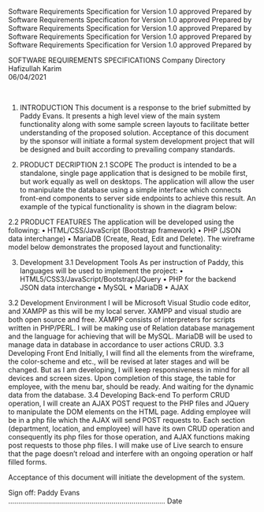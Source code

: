  Software Requirements
Specification
for
<Project>
Version 1.0 approved
Prepared by <author>
<organization>
<date created>
Software Requirements
Specification
for
<Project>
Version 1.0 approved
Prepared by <author>
<organization>
<date created>
Software Requirements
Specification
for
<Project>
Version 1.0 approved
Prepared by <author>
<organization>
<date created>
Software Requirements
Specification
for
<Project>
Version 1.0 approved
Prepared by <author>
<organization>
<date created>
Software Requirements
Specification
for
<Project>
Version 1.0 approved
Prepared by <author>
<organization>
<date created>





SOFTWARE REQUIREMENTS SPECIFICATIONS
Company Directory
Hafizullah Karim	
06/04/2021





 
1.	INTRODUCTION 
This document is a response to the brief submitted by Paddy Evans. It presents a high level view of the main system functionality along with some sample screen layouts to facilitate better understanding of the proposed solution. Acceptance of this document by the sponsor will initiate a formal system development project that will be designed and built according to prevailing company standards. 

2.	PRODUCT DECRIPTION 
2.1	 SCOPE
The product is intended to be a standalone, single page application that is designed to be mobile first, but work equally as well on desktops. The application will allow the user to manipulate the database using a simple interface which connects front-end components to server side endpoints to achieve this result. An example of the typical functionality is shown in the diagram below:  




2.2	 PRODUCT FEATURES 
The application will be developed using the following:
•	HTML/CSS/JavaScript (Bootstrap framework)
•	PHP (JSON data interchange)
•	MariaDB (Create, Read, Edit and Delete). 
The wireframe model below demonstrates the proposed layout and functionality:
 
 
 

 
3.	Development
3.1	Development Tools
As per instruction of Paddy, this languages will be used to implement the project:
•	HTML5/CSS3/JavaScript/Bootstrap/JQuery
•	PHP for the backend JSON data interchange 
•	MySQL 
•	MariaDB
•	AJAX


3.2	 Development Environment
I will be Microsoft Visual Studio code editor, and XAMPP as this will be my local server. XAMPP and visual studio are both open source and free. XAMPP consists of interpreters for scripts written in PHP/PERL.
I will be making use of Relation database management and the language for achieving that will be MySQL. MariaDB will be used to manage data in database in accordance to user actions CRUD.
3.3	 Developing Front End
Initially, I will find all the elements from the wireframe, the color-scheme and etc., will be revised at later stages and will be changed. But as I am developing, I will keep responsiveness in mind for all devices and screen sizes. 
Upon completion of this stage, the table for employee, with the menu bar, should be ready. And waiting for the dynamic data from the database.
3.4	 Developing Back-end
To perform CRUD operation, I will create an AJAX POST request to the PHP files and JQuery to manipulate the DOM elements on the HTML page. 
Adding employee will be in a php file which the AJAX will send POST requests to. Each section (department, location, and employee) will have its own CRUD operation and consequently its php files for those operation, and AJAX functions making post requests to those php files. 
I will make use of Live search to ensure that the page doesn’t reload and interfere with an ongoing operation or half filled forms. 
 

Acceptance of this document will initiate the development of the system. 
 
Sign off: Paddy Evans 	 
...............................................................................     Date


